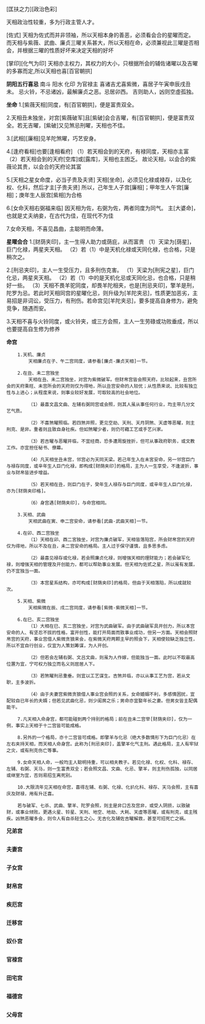 [匡扶之力][政治色彩]

天相政治性较重，多为行政主管人才。

[佐式]
天相为佐式而并非领袖，所以天相本身的善恶，必须看会合的星曜而定。
而天相与紫薇、武曲、廉贞三曜关系甚大，所以天相在命，必须兼视此三曜是否相会，并根据三曜的性质好坏来决定天相的好坏

[掌印][化气为印]
天相亦主权力，其权力的大小，只根据所会的辅佐诸曜以及吉曜的多寡而定,所以天相也喜[百官朝拱]

**阴阳五行喜忌**
南斗 阳水 化印 为官禄主
喜诸吉尤喜紫微，喜居子午寅申辰戌丑未。
忌火铃，不忌诸凶，最解廉贞之恶。忌居卯西。
吉则助人，凶则空虛孤独。

**坐命**
1.[紫薇天相]同度，有[百官朝拱]，便是富贵双全。

2.天相丑未独坐，对宫[紫薇破军]且[紫破]会合吉曜，有[百官朝拱]，便是富贵双全。若无吉曜，[紫破]又见煞忌刑曜，天相也不佳。

3.[武相][廉相]见羊陀煞曜，巧艺安身。

4.[逢府看相]也要[逢相看府]
    （1）若天相会到的天府，有禄同度，天相亦主富
    （2）若天相会到的天府[空库]或[露库]，天相也主困乏。
    故论天相，以会合的紫薇论其贵，以会合的天府论其富

5.[天相之星女命度，必当子贵及夫贤]
    天相[坐命]，必须见化禄或禄存，以及化权、化科，然后才主[子贵夫贤]
    所以，己年生人子宫[廉相]；甲年生人午宫[廉相]；庚年生人辰宫[紫相]为合格

6.[女命天相右弼福来临]
    因天相为佐，右弼为佐，两者同度为同气。
    主[大婆命]，也就是丈夫纳妾，在古代为佳，在现代不为佳

7.女命天相，不喜见昌曲，主聪明而命薄。

**星曜会合**
1.[财荫夹印]，主一生得人助力或荫庇，从而富贵
    （1）天梁为[荫星]，巨门化禄，两星夹天相。
    （2）若（1）中是天机化禄或天同化禄，也合格，只是稍次之。

2.[刑忌夹印]，主人一生受压力，且多刑伤克害。
    （1）天梁为[刑宪之星]，巨门化忌，两星夹天相。
    （2）若（1）中的是天机化忌或天同化忌，也合格，只是稍好一些。
    （3）天相不畏羊驼同度，却畏羊陀相夹，也是[刑忌夹印]，擎羊是刑，陀罗为忌。若此时天相同宫的星曜化忌，则升级为[羊陀夹忌]，性质更加恶劣，主易招是非词讼，受压力，有刑伤。若命宫见[羊陀夹忌]，要多提高自身修为，避免竞争，随遇而安。

3.天相不喜与火铃同度，或火铃夹，或三方会照，主人一生劳碌或功败垂成，所以也要提高自生修为修养



**命宫**
```
    1.天机、廉贞
        天相廉贞在子、午二宫同度，请参看[廉贞-廉贞天相]一节。

    2.在丑、未二宫独坐
        天相在丑、未二宫独坐，对宫为紫微破军。但财帛宫皆会照天府。比较起来，丑宫所会的天府乘旺、未宫所会的天府则仅为得地，所以丑宫安命的人较优；从性质来说、比较有独立性与上进心；从程度来说，则事业较好发展，可取较高的社会地位。

        （1）最喜文昌文曲、左辅右弼同宫或会照，则其人虽从事任何行业，均主带几分文艺气质。

        （2）不喜煞曜照临。若四煞并照，更见空劫、天刑、天月阴煞、天虚等恶曜，则主刑克、是非。重者则且致自身社疾。但如煞曜少者，则仍可藉工艺或手艺兴家。

        （3）若吉曜与恶曜并临，不宜经商，恐多遭周旋挫折，但可从事政府职务，或文教工作。亦宜担任秘书、僚幕。

        （4）凡天相坐丑未宫，邻宫必为天同天梁。若己年生入在未宮安命，另一邻宫巨门与禄存同度，或辛年生人巨门化禄，即构成[财荫夹印]的格局，主为人一生享受，不逢波折，事业与财帛皆进步增益。

        （5）若天相在丑，则巨门在子，癸年生人禄存与巨门同度，或辛年生人巨门化禄，亦为[财荫夹印格]。

        （6）身宫遇[财荫夹印]，与命宫相同。

    3.天相、武曲
        天相武曲在寅、申二宫安命，请参看[武曲-武曲天相]一节。

    4.在卯、西二宫独坐
        （1）天相在卯、酉二宮独坐，对宫为廉贞破军，天相皆落陷宫，所会财帛宫的天府仅为得地，所以不及在丑，未二宫安命的格局。主人过于保守谨慎，且多思多虑。

        （2）最喜见禄存或化禄，若会照廉贞化禄，则增强天相的理财能力；若会破军化禄，则增强天相的管理及开创能力，都可以帮助事业发展。但天相为佐贰之星，所以虽有发展，仍不宜独当一面。

        （3）本宫星系结构，亦可构成[财荫夹印]的格局，但由于天相落陷，所以成就较次。

    5.天相、紫微
        天相紫微在辰、戌二宫同度，请参看[紫微-紫微天相]一节。

    6.在巳、亥二宫独坐
        （1）大相在巳、亥二宫独坐，对宫为武曲破军。由于武曲破军具开创力，所以本宫安命的人、有坚忍不拔的性格，富开创性，能打开局面而致事业成功，但另一方面。天相会照财帛宫的天府，事业宫借人紫微贪狼来会，在紫微天府两颗主早的照会下，天相使较缺乏独立性，所以不宜自行创业，仅宜为人策划筹谋，为人开创。

        （2）但若会左辅右弼、文吕文曲，则虽为人作嫁，但能独当一面。此时以不取最高位置为宜，宁可权力独立而名义则屈居人下。

        （3）若煞曜刑忌重垂。则宜以工艺谋生。吉煞并临，亦以从事工艺为宫，若从文职，主多波折。

        （4）由于夫妻宫紫微贪狼借人事业宫会照的关系，女命婚姻不利，多感情困扰，宜配较自已年长的夫婿；但若见武曲化忌，则少闺房之乐；男命亦宜娶年长之妻。但男女皆主配偶能干。

    7.凡天相入命身宫，都可能碰到两个持別的格局；前在丑未二宫举[财荫夹印]，仅为一例，事实上天相于十二宫皆可能成格。

    8.另外的一个格局，亦十二宫皆可成格。即擎羊与化忌（绝大多数情形下为巨门化忌）在左右夹持天相，而天相人命身宫。此称为[刑忌夹印]，盖擎羊化气主刑。遇此格局，主人有牢狱之灾，或有刑克伤亡等事。

    9.女命天相人命，一般均主人聪明持重，可以相夫教子。若见化禄、化权、化科、禄存、左辅、右弼、天马，则一生富贵双全；若会照文昌、文曲、化忌、擎羊，则主刑伤孤独，以同居或继室为宜，否则易招生离死别。

    10.大限流年见天相在命宫，喜得左辅、右弼、化禄、化扒化科、禄存、天马会照，主有喜庆及财禄，用有升迁喜。

    若与破军、七杀、武曲、擎羊、陀罗会照，则主是非口舌及宫非，或受人阴损，以致破财，或事业倾败。更遇火星、铃星、天刑、地空、地劫、大耗、天虛等恶曜，或有刑克，或主残疾。凶煞恶曜多会，则令人有自杀轻生之心。无吉化及辅佐吉曜解救，甚至可招死亡之祸。

```

**兄弟宫**
```

```

**夫妻宫**
```

```

**子女宫**
```

```

**财帛宫**
```

```

**疾厄宫**
```

```

**迁移宫**
```

```

**奴仆宫**
```

```

**官禄宫**
```

```

**田宅宫**
```

```

**福德宫**
```

```

**父母宫**
```

```
